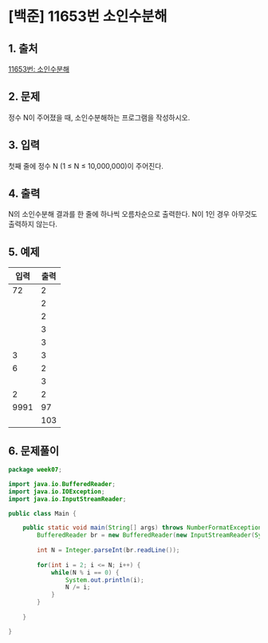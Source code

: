 # [백준] 11653번 소인수분해

## 1. 출처

[11653번: 소인수분해](https://www.acmicpc.net/problem/11653)

## 2. 문제

정수 N이 주어졌을 때, 소인수분해하는 프로그램을 작성하시오.

## 3. 입력

첫째 줄에 정수 N (1 ≤ N ≤ 10,000,000)이 주어진다.

## 4. 출력

N의 소인수분해 결과를 한 줄에 하나씩 오름차순으로 출력한다. N이 1인 경우 아무것도 출력하지 않는다.

## 5. 예제

| 입력 | 출력 |
| --- | --- |
| 72 | 2
||2
||2
||3
||3 |
| 3 | 3 |
| 6 | 2
|| 3 |
| 2 | 2 |
| 9991 | 97
||103 |

## 6. 문제풀이

```java
package week07;

import java.io.BufferedReader;
import java.io.IOException;
import java.io.InputStreamReader;

public class Main {

	public static void main(String[] args) throws NumberFormatException, IOException {
		BufferedReader br = new BufferedReader(new InputStreamReader(System.in));
		
		int N = Integer.parseInt(br.readLine());
		
		for(int i = 2; i <= N; i++) {
			while(N % i == 0) {
				System.out.println(i);
				N /= i;
			}
		}	
		
	}

}
```
